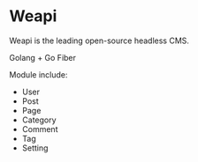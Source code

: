 # Weapi

Weapi is the leading open-source headless CMS.

Golang + Go Fiber

Module include: 

- User
- Post
- Page
- Category
- Comment
- Tag
- Setting
